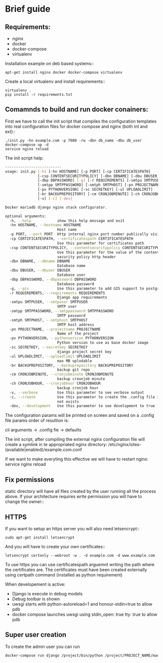 Brief guide
===========

Requirements:
-------------

* nginx
* docker
* docker-compose
* virtualenv

Installation example on deb based systems::

    apt-get install nginx docker docker-compose virtualenv

Create a local virtualenv and install requirements::

    virtualenv .
    pip install -r requirements.txt

Comamnds to build and run docker conainers:
------------------------------------------

First we have to call the init script that compiles the configuration templates
into real configuration files for docker compose and nginx (both int and ext)::


    ./init.py -hn example.com -p 7080 -rw -dbn db_name -dbu db_user
    docker-compose up -d
    service nginx reload

The init script help:

```bash
--------------------------
usage: init.py [-h] [-hn HOSTNAME] [-p PORT] [-cp CERTIFICATESPATH]
               [-csp CONTENTSECURITYPOLICY] [-dbn DBNAME] [-dbu DBUSER]
               [-dbp DBPASSWORD] [-g] [-r REQUIREMENTS] [-smtpu SMTPUSER]
               [-smtpp SMTPPASSWORD] [-smtph SMTPHOST] [-pn PROJECTNAME]
               [-pv PYTHONVERSION] [-sc SECRETKEY] [-ul UPLOADLIMIT]
               [-br BACKUPREPOSITORY] [-cm CRONJOBMINUTE] [-ch CRONJOBHOUR]
               [-v] [-c] [-dev]

Docker mariadb django nginx stack configurator.

optional arguments:
  -h, --help            show this help message and exit
  -hn HOSTNAME, --hostname HOSTNAME
                        Host name
  -p PORT, --port PORT  Http internal nginx port number publically visible
  -cp CERTIFICATESPATH, --certificatespath CERTIFICATESPATH
                        Use this parameter for certificates path
  -csp CONTENTSECURITYPOLICY, --contentsecuritypolicy CONTENTSECURITYPOLICY
                        Use this parameter for the value of the content
                        security policy http header
  -dbn DBNAME, --dbname DBNAME
                        Database name
  -dbu DBUSER, --dbuser DBUSER
                        Database user
  -dbp DBPASSWORD, --dbpassword DBPASSWORD
                        Database password
  -g, --gis             Use this parameter to add GIS support to postgres
  -r REQUIREMENTS, --requirements REQUIREMENTS
                        Django app requirements
  -smtpu SMTPUSER, --smtpuser SMTPUSER
                        SMTP user
  -smtpp SMTPPASSWORD, --smtppassword SMTPPASSWORD
                        SMTP password
  -smtph SMTPHOST, --smtphost SMTPHOST
                        SMTP host address
  -pn PROJECTNAME, --projectname PROJECTNAME
                        Name of the project
  -pv PYTHONVERSION, --pythonversion PYTHONVERSION
                        Python version to use as base docker image
  -sc SECRETKEY, --secretkey SECRETKEY
                        django project secret key
  -ul UPLOADLIMIT, --uploadlimit UPLOADLIMIT
                        max MB uplodable
  -br BACKUPREPOSITORY, --backuprepository BACKUPREPOSITORY
                        backup git repo
  -cm CRONJOBMINUTE, --cronjobminute CRONJOBMINUTE
                        backup croonjob minute
  -ch CRONJOBHOUR, --cronjobhour CRONJOBHOUR
                        backup cronjob hour
  -v, --verbose         Use this parameter to see verbose output
  -c, --create          Use this parameter to create the .config file if does
                        not exists
  -dev, --development   Use this parameter to see development to true
```

The configuration params will be printed on screen and saved on a .config file
params order of resultion is:

cli arguments -> .config fie -> defaults

The init script, after compiling the external nginx configuration file will
create a symlink in te appropriated nginx directory:
/etc/nginx/sites-(available|enabled)/example.com.conf

If we want to make everyting this effective we will have to restart nginx:
service nginx reload

Fix permissions
---------------

static directory will have all files created by the user running all the process
above. If your architecture requires write permission you will have to change
the owner::

HTTPS
-----

If you want to setup an https server you will also need letsencrypt::

    sudo apt-get install letsencrypt

And you will have to create your own certificates::

    letsencrypt certonly --webroot -w . -d example.com -d www.example.com


To use https you can use certificatespath arguemnt writing the path where the
certificates are. The certificates must have been created externally
using certpath command (installed as python requirement)


When developement is active:

 * Django is execute in debug models
 * Debug toolbar is shown
 * uwsgi starts with python-autoreload=1 and honour-stdin=true to allow pdb
 * docker compose launches uwsgi using stdin_open: true tty: true to allow pdb

Super user creation
-------------------

To create the admin user you can run 

```bash
docker-compose run django /project/bin/python /project/PROJECT_NAME/manage.py createsuperuser
```
